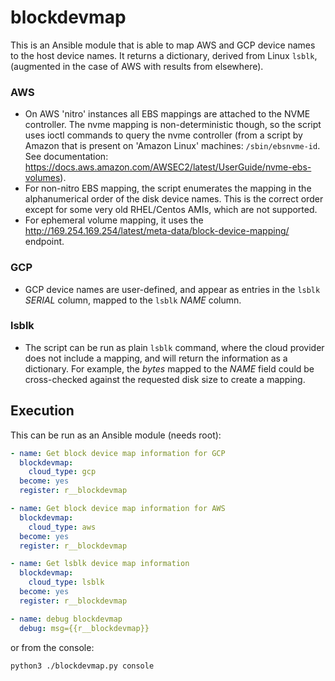 # blockdevmap
This is an Ansible module that is able to map AWS and GCP device names to the host device names.  It returns a dictionary, derived from Linux `lsblk`, (augmented in the case of AWS with results from elsewhere).

### AWS
+ On AWS 'nitro' instances all EBS mappings are attached to the NVME controller. The nvme mapping is non-deterministic though, so the script uses ioctl commands to query the nvme controller (from a script by Amazon that is present on 'Amazon Linux' machines: `/sbin/ebsnvme-id`.  See documentation: https://docs.aws.amazon.com/AWSEC2/latest/UserGuide/nvme-ebs-volumes).
+ For non-nitro EBS mapping, the script enumerates the mapping in the alphanumerical order of the disk device names.  This is the correct order except for some very old RHEL/Centos AMIs, which are not supported.   
+ For ephemeral volume mapping, it uses the http://169.254.169.254/latest/meta-data/block-device-mapping/ endpoint.

### GCP
+ GCP device names are user-defined, and appear as entries in the `lsblk` _SERIAL_ column, mapped to the `lsblk` _NAME_ column.

### lsblk
+ The script can be run as plain `lsblk` command, where the cloud provider does not include a mapping, and will return the information as a dictionary.  For example, the _bytes_ mapped to the _NAME_ field could be cross-checked against the requested disk size to create a mapping.


## Execution
This can be run as an Ansible module (needs root):
```yaml
- name: Get block device map information for GCP
  blockdevmap:
    cloud_type: gcp
  become: yes
  register: r__blockdevmap

- name: Get block device map information for AWS
  blockdevmap:
    cloud_type: aws
  become: yes
  register: r__blockdevmap

- name: Get lsblk device map information
  blockdevmap:
    cloud_type: lsblk
  become: yes
  register: r__blockdevmap

- name: debug blockdevmap
  debug: msg={{r__blockdevmap}}
```

or from the console:
```bash
python3 ./blockdevmap.py console
```